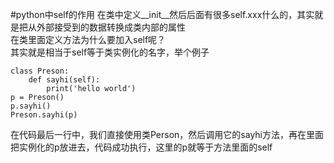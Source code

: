 #python中self的作用
在类中定义__init__然后后面有很多self.xxx什么的，其实就是把从外部接受到的数据转换成类内部的属性  
在类里面定义方法为什么要加入self呢？  
  其实就是相当于self等于类实例化的名字，举个例子

	class Preson:
	    def sayhi(self):
	        print('hello world')
	p = Preson()
	p.sayhi()
	Preson.sayhi(p)

在代码最后一行中，我们直接使用类Person，然后调用它的sayhi方法，再在里面把实例化的p放进去，代码成功执行，这里的p就等于方法里面的self